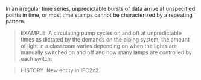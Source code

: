 In an irregular time series, unpredictable bursts of data arrive at unspecified points in time, or most time stamps cannot be characterized by a repeating pattern.

> EXAMPLE&nbsp; A circulating pump cycles on and off at unpredictable times as dictated by the demands on the piping system; the amount of light in a classroom varies depending on when the lights are manually switched on and off and how many lamps are controlled by each switch.

> HISTORY&nbsp; New entity in IFC2x2.
